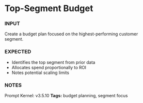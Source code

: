 # Top-Segment Budget
<!-- markdownlint-disable MD001 -->

### INPUT
Create a budget plan focused on the highest-performing customer segment.

### EXPECTED
- Identifies the top segment from prior data
- Allocates spend proportionally to ROI
- Notes potential scaling limits

### NOTES
Prompt Kernel: v3.5.10
**Tags:** budget planning, segment focus
